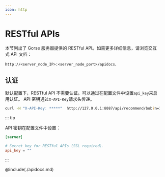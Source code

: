 ```yaml
---
icon: http
---
```


# RESTful APIs

本节列出了 Gorse 服务器提供的 RESTful API。如需更多详细信息，请浏览交互式 API 文档：

`http://<server_node_IP>:<server_node_port>/apidocs`.

## 认证

默认配置下，RESTful API 不需要认证。可以通过在配置文件中设置`api_key`来启用认证。 API 密钥通过`X-API-Key`请求头传递。

```bash
curl -H "X-API-Key: *****"  http://127.0.0.1:8087/api/recommend/bob?n=10
```

::: tip

API 密钥在配置文件中设置：

```toml
[server]

# Secret key for RESTful APIs (SSL required).
api_key = ""
```

:::

@include(./apidocs.md)
